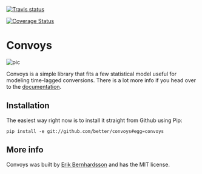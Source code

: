 [![Travis status](https://img.shields.io/travis/better/convoys/master.svg?style=flat)](https://travis-ci.org/better/convoys)

[![Coverage Status](https://img.shields.io/coveralls/better/convoys/master.svg?style=flat)](https://coveralls.io/github/better/convoys?branch=master)

Convoys
=======

![pic](docs/images/dob-violations-combined.png)

Convoys is a simple library that fits a few statistical model useful for modeling time-lagged conversions.
There is a lot more info if you head over to the  [documentation](https://better.engineering/convoys/).

Installation
------------

The easiest way right now is to install it straight from Github using Pip:

```
pip install -e git://github.com/better/convoys#egg=convoys
```

More info
---------

Convoys was built by [Erik Bernhardsson](https://github.com/erikbern) and has the MIT license.
